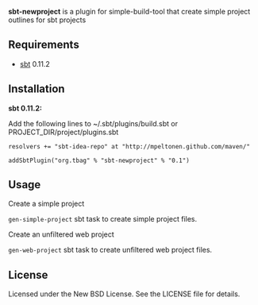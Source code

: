 **sbt-newproject** is a plugin for simple-build-tool that create simple project outlines for sbt projects

Requirements
------------

* [sbt](https://github.com/harrah/xsbt/wiki) 0.11.2


Installation
------------

**sbt 0.11.2:**

Add the following lines to ~/.sbt/plugins/build.sbt or PROJECT_DIR/project/plugins.sbt

    resolvers += "sbt-idea-repo" at "http://mpeltonen.github.com/maven/"

    addSbtPlugin("org.tbag" % "sbt-newproject" % "0.1")

Usage
-----
Create a simple project

`gen-simple-project` sbt task to create simple project files.

Create an unfiltered web project

`gen-web-project` sbt task to create unfiltered web project files.

License
-------

Licensed under the New BSD License. See the LICENSE file for details.
